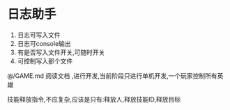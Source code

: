 # 日志助手

1. 日志可写入文件
2. 日志可console输出
2. 有是否写入文件开关,可随时开关
3. 可控制写入那个文件

@/GAME.md  阅读文档 ,进行开发,当前阶段只进行单机开发,一个玩家控制所有英雄

技能释放指令,不应复杂,应该是只有:释放人,释放技能ID,释放目标